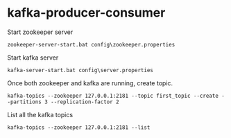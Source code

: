 # kafka-producer-consumer

Start zookeeper server
```
zookeeper-server-start.bat config\zookeeper.properties
```

Start kafka server
```
kafka-server-start.bat config\server.properties
```

Once both zookeeper and kafka are running, create topic.
```
kafka-topics --zookeeper 127.0.0.1:2181 --topic first_topic --create --partitions 3 --replication-factor 2
```

List all the kafka topics
```
kafka-topics --zookeeper 127.0.0.1:2181 --list
```
